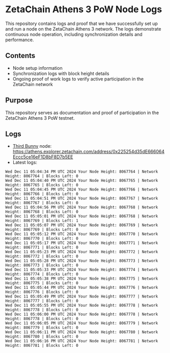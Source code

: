 # ZetaChain Athens 3 PoW Node Logs
This repository contains logs and proof that we have successfully set up and run a node on the ZetaChain Athens 3 network. The logs demonstrate continuous node operation, including synchronization details and performance.

## Contents
- Node setup information
- Synchronization logs with block height details
- Ongoing proof of work logs to verify active participation in the ZetaChain network

## Purpose
This repository serves as documentation and proof of participation in the ZetaChain Athens 3 PoW testnet.

## Logs

- [Third Bunny](https://thirdbunny.xyz/) node: https://athens.explorer.zetachain.com/address/0x225254d35dE666064Eccc5ce16eF1D8bF8D7b5EE
- Latest logs:
```
Wed Dec 11 05:04:34 PM UTC 2024 Your Node Height: 8067764 | Network Height: 8067764 | Blocks Left: 0
Wed Dec 11 05:04:40 PM UTC 2024 Your Node Height: 8067765 | Network Height: 8067765 | Blocks Left: 0
Wed Dec 11 05:04:45 PM UTC 2024 Your Node Height: 8067766 | Network Height: 8067766 | Blocks Left: 0
Wed Dec 11 05:04:51 PM UTC 2024 Your Node Height: 8067767 | Network Height: 8067767 | Blocks Left: 0
Wed Dec 11 05:04:56 PM UTC 2024 Your Node Height: 8067768 | Network Height: 8067768 | Blocks Left: 0
Wed Dec 11 05:05:01 PM UTC 2024 Your Node Height: 8067768 | Network Height: 8067769 | Blocks Left: 1
Wed Dec 11 05:05:07 PM UTC 2024 Your Node Height: 8067769 | Network Height: 8067769 | Blocks Left: 0
Wed Dec 11 05:05:12 PM UTC 2024 Your Node Height: 8067770 | Network Height: 8067770 | Blocks Left: 0
Wed Dec 11 05:05:17 PM UTC 2024 Your Node Height: 8067771 | Network Height: 8067771 | Blocks Left: 0
Wed Dec 11 05:05:23 PM UTC 2024 Your Node Height: 8067772 | Network Height: 8067772 | Blocks Left: 0
Wed Dec 11 05:05:28 PM UTC 2024 Your Node Height: 8067773 | Network Height: 8067773 | Blocks Left: 0
Wed Dec 11 05:05:33 PM UTC 2024 Your Node Height: 8067774 | Network Height: 8067774 | Blocks Left: 0
Wed Dec 11 05:05:38 PM UTC 2024 Your Node Height: 8067775 | Network Height: 8067775 | Blocks Left: 0
Wed Dec 11 05:05:44 PM UTC 2024 Your Node Height: 8067776 | Network Height: 8067776 | Blocks Left: 0
Wed Dec 11 05:05:49 PM UTC 2024 Your Node Height: 8067777 | Network Height: 8067777 | Blocks Left: 0
Wed Dec 11 05:05:55 PM UTC 2024 Your Node Height: 8067778 | Network Height: 8067778 | Blocks Left: 0
Wed Dec 11 05:06:00 PM UTC 2024 Your Node Height: 8067778 | Network Height: 8067778 | Blocks Left: 0
Wed Dec 11 05:06:05 PM UTC 2024 Your Node Height: 8067779 | Network Height: 8067779 | Blocks Left: 0
Wed Dec 11 05:06:11 PM UTC 2024 Your Node Height: 8067780 | Network Height: 8067780 | Blocks Left: 0
Wed Dec 11 05:06:16 PM UTC 2024 Your Node Height: 8067781 | Network Height: 8067781 | Blocks Left: 0
```
